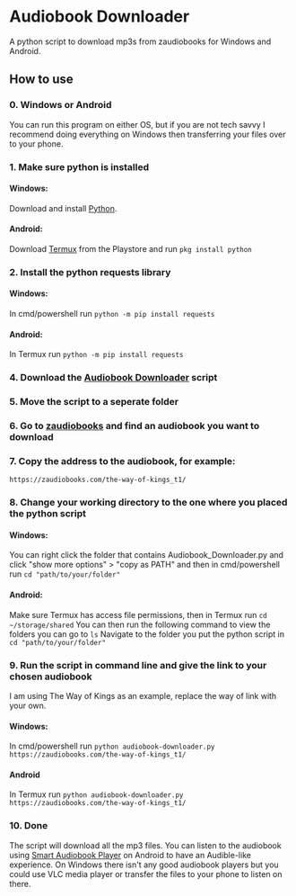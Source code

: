 # Audiobook Downloader
 A python script to download mp3s from zaudiobooks for Windows and Android.

## How to use
### 0. Windows or Android
 You can run this program on either OS, but if you are not tech savvy I recommend doing everything on Windows then transferring your files over to your phone.
 
### 1. Make sure python is installed
 #### Windows:
  Download and install [Python](https://www.python.org/).
 #### Android:
  Download [Termux](https://play.google.com/store/apps/details?id=com.termux) from the Playstore and run `pkg install python`

### 2. Install the python requests library
 #### Windows:
 In cmd/powershell run `python -m pip install requests`
 #### Android:
 In Termux run `python -m pip install requests`

### 4. Download the [Audiobook Downloader](https://github.com/Torchyy/Audiobook_Downloader/releases/download/v1.0.0/audiobook-downloader.py) script

### 5. Move the script to a seperate folder

### 6. Go to [zaudiobooks](https://zaudiobooks.com/) and find an audiobook you want to download

### 7. Copy the address to the audiobook, for example:
 `https://zaudiobooks.com/the-way-of-kings_t1/`

### 8. Change your working directory to the one where you placed the python script
 #### Windows:
 You can right click the folder that contains Audiobook_Downloader.py and click "show more options" > "copy as PATH" and then in cmd/powershell run `cd "path/to/your/folder"`
 #### Android:
 Make sure Termux has access file permissions, then in Termux run `cd ~/storage/shared`
 You can then run the following command to view the folders you can go to `ls`
 Navigate to the folder you put the python script in `cd "path/to/your/folder"`

### 9. Run the script in command line and give the link to your chosen audiobook
I am using The Way of Kings as an example, replace the way of link with your own.
 #### Windows:
 In cmd/powershell run `python audiobook-downloader.py https://zaudiobooks.com/the-way-of-kings_t1/`
 #### Android
 In Termux run `python audiobook-downloader.py https://zaudiobooks.com/the-way-of-kings_t1/`

### 10. Done
The script will download all the mp3 files. You can listen to the audiobook using [Smart Audiobook Player](https://play.google.com/store/apps/details?id=ak.alizandro.smartaudiobookplayer) on Android to have an Audible-like experience. On Windows there isn't any good audiobook players but you could use VLC media player or transfer the files to your phone to listen on there.

